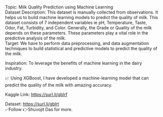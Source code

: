 Topic: Milk Quality Prediction using Machine Learning 
</br>
Dataset Description:
This dataset is manually collected from observations. It helps us to build machine learning models to predict the quality of milk.
This dataset consists of 7 independent variables ie pH, Temperature, Taste, Odor, Fat, Turbidity, and Color.
Generally, the Grade or Quality of the milk depends on these parameters. These parameters play a vital role in the predictive analysis of the milk.
</br>
Target:
We have to perform data preprocessing, and data augmentation techniques to build statistical and predictive models to predict the quality of the milk.</br>

Inspiration:
To leverage the benefits of machine learning in the dairy industry.

📈 Using XGBoost, I have developed a machine-learning model that can predict the quality of the milk with amazing accuracy.

Kaggle Link: https://surl.li/gblrf</br>

Dataset: https://surl.li/gblrt
</br>
✅Follow 👉Shuvojit Das for more.

